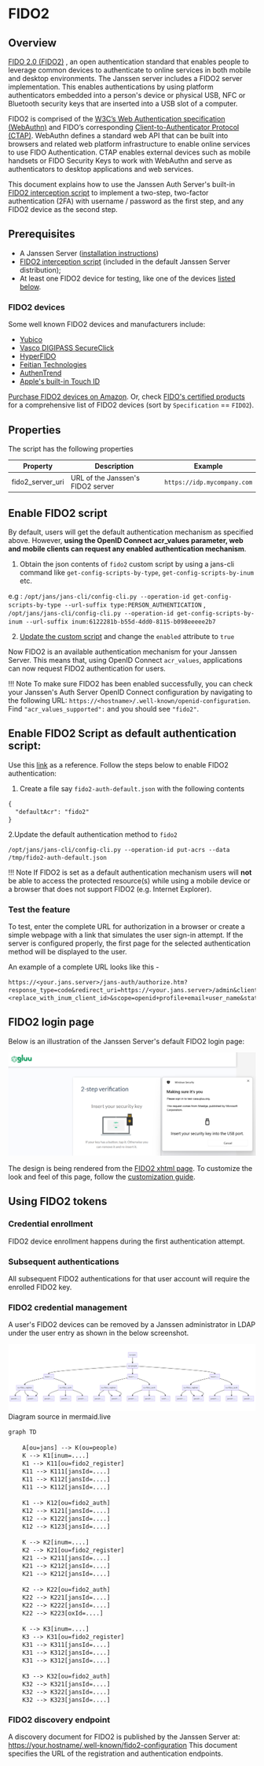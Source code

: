 # FIDO2

## Overview
[FIDO 2.0 (FIDO2)](https://fidoalliance.org/fido2/) , an open authentication standard that enables people to leverage common devices to authenticate to online services in both mobile and desktop environments. The Janssen server includes a FIDO2 server implementation. This enables authentications by using  platform authenticators embedded into a person's device or  physical USB, NFC or Bluetooth security keys that are inserted into a USB slot of a computer.

FIDO2 is comprised of the [W3C’s Web Authentication specification (WebAuthn)](https://www.w3.org/TR/webauthn/) and FIDO’s corresponding [Client-to-Authenticator Protocol (CTAP)](https://fidoalliance.org/specs/fido-v2.0-ps-20170927/fido-client-to-authenticator-protocol-v2.0-ps-20170927.html). WebAuthn defines a standard web API that can be built into browsers and related web platform infrastructure to enable online services to use FIDO Authentication. CTAP enables external devices such as mobile handsets or FIDO Security Keys to work with WebAuthn and serve as authenticators to desktop applications and web services.

This document explains how to use the Janssen Auth Server's built-in 
[FIDO2 interception script](https://github.com/JanssenProject/jans/blob/v1.0.16/docs/script-catalog/person_authentication/fido2-external-authenticator/Fido2ExternalAuthenticator.py)
to implement a two-step, two-factor authentication (2FA) with username / password as the first step, and any FIDO2 device as the second step.

## Prerequisites
- A Janssen Server ([installation instructions](https://github.com/JanssenProject/jans#installation))      
- [FIDO2 interception script](https://github.com/JanssenProject/jans/blob/v1.0.16/docs/script-catalog/person_authentication/fido2-external-authenticator/Fido2ExternalAuthenticator.py) (included in the default Janssen Server distribution);     
- At least one FIDO2 device for testing, like one of the devices [listed below](#fido2-devices).

### FIDO2 devices
Some well known FIDO2 devices and manufacturers include:           

- [Yubico](https://www.yubico.com/)      
- [Vasco DIGIPASS SecureClick](https://www.vasco.com/products/two-factor-authenticators/hardware/one-button/digipass-secureclick.html)   
- [HyperFIDO](https://www.hypersecu.com/hyperfido)       
- [Feitian Technologies](http://www.ftsafe.com/)   
- [AuthenTrend](https://authentrend.com/)
- [Apple's built-in Touch ID](https://support.apple.com/en-in/guide/mac-help/mchl16fbf90a/mac)

[Purchase FIDO2 devices on Amazon](https://www.amazon.com/s/ref=nb_sb_noss/146-0120855-4781335?url=search-alias%3Daps&field-keywords=fido2). Or, check [FIDO's certified products](https://fidoalliance.org/certification/fido-certified-products/) for a comprehensive list of FIDO2 devices (sort by `Specification` == `FIDO2`).

## Properties
The script has the following properties

| 	Property	         | 	Description		                 | 	Example	                   |
|--------------------|--------------------------------|-----------------------------|
| fido2_server_uri		 | URL of the Janssen's FIDO2 server | `https://idp.mycompany.com` |

## Enable FIDO2 script

By default, users will get the default authentication mechanism as specified above. However, **using the OpenID Connect acr_values parameter, web and mobile clients can request any enabled authentication mechanism**.

1. Obtain the json contents of `fido2` custom script by using a jans-cli command like `get-config-scripts-by-type`, `get-config-scripts-by-inum` etc.

e.g : `/opt/jans/jans-cli/config-cli.py --operation-id get-config-scripts-by-type --url-suffix type:PERSON_AUTHENTICATION` , `/opt/jans/jans-cli/config-cli.py --operation-id get-config-scripts-by-inum --url-suffix inum:6122281b-b55d-4dd0-8115-b098eeeee2b7`

2. [Update the custom script](https://github.com/JanssenProject/jans/blob/main/docs/admin/config-guide/custom-scripts-config.md#update-an-existing-custom-script) and change the `enabled` attribute to `true`  

Now FIDO2 is an available authentication mechanism for your Janssen Server. This means that, using OpenID Connect `acr_values`, applications can now request FIDO2 authentication for users.

!!! Note
    To make sure FIDO2 has been enabled successfully, you can check your Janssen's Auth Server OpenID Connect
    configuration by navigating to the following URL: `https://<hostname>/.well-known/openid-configuration`.
    Find `"acr_values_supported":` and you should see `"fido2"`.

## Enable FIDO2 Script as default authentication script:
Use this [link](https://github.com/JanssenProject/jans-cli-tui/blob/v1.0.16/docs/cli/cli-default-authentication-method.md) as a reference.
Follow the steps below to enable FIDO2 authentication:
1. Create a file say `fido2-auth-default.json` with the following contents
```
{
  "defaultAcr": "fido2"
}
```
2.Update the default authentication method to `fido2`
```
/opt/jans/jans-cli/config-cli.py --operation-id put-acrs --data /tmp/fido2-auth-default.json
```


!!! Note
    If FIDO2 is set as a default authentication mechanism users will **not** be able to access the protected resource(s) while using a mobile device or a browser that does not support FIDO2 (e.g. Internet Explorer).  
    
    
### Test the feature 
To test, enter the complete URL for authorization in a browser or create a simple webpage with a link that simulates the user sign-in attempt. If the server is configured properly, the first page for the selected authentication method will be displayed to the user.

An example of a complete URL looks like this -
```
https://<your.jans.server>/jans-auth/authorize.htm?response_type=code&redirect_uri=https://<your.jans.server>/admin&client_id=<replace_with_inum_client_id>&scope=openid+profile+email+user_name&state=faad2cdjfdddjfkdf&nonce=dajdffdfsdcfff
```


## FIDO2 login page
Below is an illustration of the Janssen Server's default FIDO2 login page:

![fido2](https://github.com/JanssenProject/jans/raw/v1.0.16/docs/assets/image_fido2.png)

The design is being rendered from the [FIDO2 xhtml page](https://github.com/JanssenProject/jans/blob/v1.0.16/jans-auth-server/server/src/main/webapp/auth/fido2/login.xhtml). To customize the look and feel of this page, follow the [customization guide](https://docs.jans.io/head/admin/developer/customization/customize-web-pages/).

## Using FIDO2 tokens

### Credential enrollment
FIDO2 device enrollment happens during the first authentication attempt.

### Subsequent authentications
All subsequent FIDO2 authentications for that user account will require the enrolled FIDO2 key.

### FIDO2 credential management
A user's FIDO2 devices can be removed by a Janssen administrator in LDAP under the user entry as shown in the below screenshot.

![fido2](https://github.com/JanssenProject/jans/raw/v1.0.16/docs/assets/image-fido2-ldap-structure.png)
Diagram source in mermaid.live
```
graph TD

    A[ou=jans] --> K(ou=people)
    K --> K1[inum=....]
    K1 --> K11[ou=fido2_register]
    K11 --> K111[jansId=....]
    K11 --> K112[jansId=....]
    K11 --> K112[jansId=....]

    K1 --> K12[ou=fido2_auth]
    K12 --> K121[jansId=....]
    K12 --> K122[jansId=....]
    K12 --> K123[jansId=....]

    K --> K2[inum=....]
    K2 --> K21[ou=fido2_register]
    K21 --> K211[jansId=....]
    K21 --> K212[jansId=....]
    K21 --> K212[jansId=....]

    K2 --> K22[ou=fido2_auth]
    K22 --> K221[jansId=....]
    K22 --> K222[jansId=....]
    K22 --> K223[oxId=....]

    K --> K3[inum=....]
    K3 --> K31[ou=fido2_register]
    K31 --> K311[jansId=....]
    K31 --> K312[jansId=....]
    K31 --> K312[jansId=....]

    K3 --> K32[ou=fido2_auth]
    K32 --> K321[jansId=....]
    K32 --> K322[jansId=....]
    K32 --> K323[jansId=....]

```

### FIDO2 discovery endpoint
A discovery document for FIDO2 is published by the Janssen Server at: https://your.hostname/.well-known/fido2-configuration This document specifies the URL of the registration and authentication endpoints.

